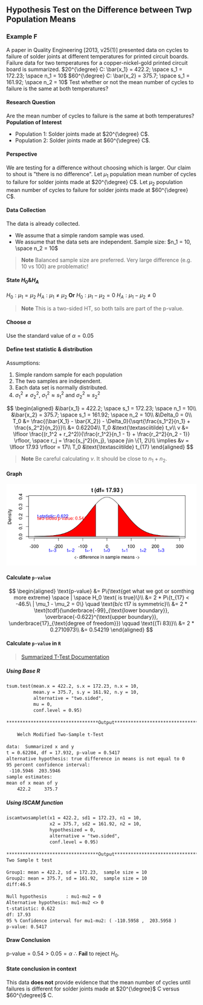 ## Hypothesis Test on the Difference between Twp Population Means

### Example F
A paper in Quality Engineering [2013, v25(1)] presented data on cycles to failure of solder joints at different temperatures for printed circuit boards. Failure data for two temperatures for a copper-nickel-gold printed circuit board is summarized.
$20^{\degree} C: \bar{x_1} = 422.2; \space s_1 = 172.23; \space n_1 = 10$
$60^{\degree} C: \bar{x_2} = 375.7; \space s_1 = 161.92; \space n_2 = 10$
Test whether or not the mean number of cycles to failure is the same at both temperatures?

#### Research Question
Are the mean number of cycles to failure is the same at both temperatures?
**Population of Interest**
+ Population 1: Solder joints made at $20^{\degree} C$.
+ Population 2: Solder joints made at $60^{\degree} C$.

#### Perspective
We are testing for a difference without choosing which is larger. Our claim to shout is "there is no difference".
Let $\mu_1$ population mean number of cycles to failure for solder joints made at $20^{\degree} C$.
Let $\mu_2$ population mean number of cycles to failure for solder joints made at $60^{\degree} C$.

#### Data Collection
The data is already collected.
+ We assume that a simple random sample was used.
+ We assume that the data sets are independent.
Sample size: $n_1 = 10, \space n_2 = 10$

> **Note**
Balanced sample size are preferred. Very large difference (e.g. 10 vs 100) are problematic!

#### State $H_0 \& H_A$
$H_0: \mu_1 = \mu_2$
$H_A: \mu_1 \ne \mu_2$
**Or**
$H_0: \mu_1 - \mu_2 = 0$
$H_A: \mu_1 - \mu_2 \ne 0$


> **Note**
This is a two-sided HT, so both tails are part of the p-value.

#### Choose $\alpha$
Use the standard value of $\alpha = 0.05$

#### Define test statistic & distribution
Assumptions:
1. Simple random sample for each population
2. The two samples are independent.
3. Each data set is normally distributed.
4. $\sigma_1^2 \ne \sigma_2^2$,  $\sigma_1^2 \approx s_1^2$ and $\sigma_2^2 \approx s_2^2$

$$
\begin{aligned}
&\bar{x_1} = 422.2; \space s_1 = 172.23; \space n_1 = 10\\
&\bar{x_2} = 375.7; \space s_1 = 161.92; \space n_2 = 10\\
&\Delta_0 = 0\\
T_0 &= \frac{(\bar{X_1} - \bar{X_2}) - \Delta_0}{\sqrt{\frac{s_1^2}{n_1} + \frac{s_2^2}{n_2}}}\\
&= 0.62204\\
T_0 &\text{\textasciitilde} t_v\\
v &= \lfloor \frac{(r_1^2 + r_2^2)}{\frac{r_1^2}{n_1 - 1} + \frac{r_2^2}{n_2 - 1}} \rfloor, \space r_j = \frac{s_j^2}{n_j}, \space j\in \{1, 2\}\\
\implies &v = \lfloor 17.93 \rfloor = 17\\
T_0 &\text{\textasciitilde} t_{17}
\end{aligned}
$$

> **Note**
Be careful calculating $v$. It should be close to $n_1 + n_2$.

#### Graph
![Two sample t test](/assets/two_sample_t_test_two_sides.png)

#### Calculate `p-value`
$$
\begin{aligned}
\text{p-value} &= P\{\text{get what we got or somthing more extreme} \space | \space H_0 \text{ is true}\}\\
&= 2 * P\{t_{17} < -46.5\ | \mu_1 - \mu_2 = 0\} \quad \text{b/c t17 is symmetric}\\
&= 2 * \text{tcdf}(\underbrace{-99}_{\text{lower boundary}}, \overbrace{-0.622}^{\text{upper boundary}}, \underbrace{17}_{\text{degree of freedom}}) \qquad \text{(Ti 83)}\\
&= 2 * 0.2710973\\
&= 0.54219
\end{aligned}
$$

#### Calculate `p-value` in `R`
> [Summarized T-Test Documentation](https://www.rdocumentation.org/packages/BSDA/versions/1.2.0/topics/tsum.test)

##### Using Base R
```
tsum.test(mean.x = 422.2, s.x = 172.23, n.x = 10,
          mean.y = 375.7, s.y = 161.92, n.y = 10,
          alternative = "two.sided",
          mu = 0,
          conf.level = 0.95)

**********************************Output***************************************

	Welch Modified Two-Sample t-Test

data:  Summarized x and y
t = 0.62204, df = 17.932, p-value = 0.5417
alternative hypothesis: true difference in means is not equal to 0
95 percent confidence interval:
 -110.5946  203.5946
sample estimates:
mean of x mean of y
    422.2     375.7
```

##### Using ISCAM function
```
iscamtwosamplet(x1 = 422.2, sd1 = 172.23, n1 = 10,
                x2 = 375.7, sd2 = 161.92, n2 = 10,
                hypothesized = 0,
                alternative = "two.sided",
                conf.level = 0.95)

**********************************Output***************************************
Two Sample t test

Group1: mean = 422.2, sd = 172.23,  sample size = 10
Group2: mean = 375.7, sd = 161.92,  sample size = 10
diff:46.5

Null hypothesis       : mu1-mu2 = 0
Alternative hypothesis: mu1-mu2 <> 0
t-statistic: 0.622
df: 17.93
95 % Confidence interval for mu1-mu2: ( -110.5958 ,  203.5958 )
p-value: 0.5417
```

#### Draw Conclusion
$\text{p-value} = 0.54 > 0.05 = \alpha$
$\therefore$ **Fail** to reject $H_0$.

#### State conclusion in context
This data **does not** provide evidence that the mean number of cycles until failures is different for solder joints made at $20^{\degree}$ C versus $60^{\degree}$ C.